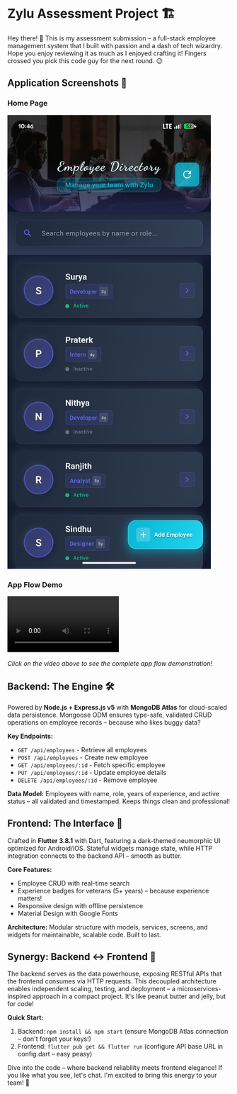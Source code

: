 # Zylu Assessment Project 🏗️

Hey there! 👋 This is my assessment submission – a full-stack employee management system that I built with passion and a dash of tech wizardry. Hope you enjoy reviewing it as much as I enjoyed crafting it! Fingers crossed you pick this code guy for the next round. 😉

## Application Screenshots 📸

### Home Page
![Employee Management App Home Page](app_home_page.jpg)

### App Flow Demo
<video width="50%" controls>
  <source src="app_flow.mp4" type="video/mp4">
  Your browser does not support the video tag.
</video>

*Click on the video above to see the complete app flow demonstration!*

## Backend: The Engine 🛠️

Powered by **Node.js + Express.js v5** with **MongoDB Atlas** for cloud-scaled data persistence. Mongoose ODM ensures type-safe, validated CRUD operations on employee records – because who likes buggy data?

**Key Endpoints:**
- `GET /api/employees` - Retrieve all employees
- `POST /api/employees` - Create new employee
- `GET /api/employees/:id` - Fetch specific employee
- `PUT /api/employees/:id` - Update employee details
- `DELETE /api/employees/:id` - Remove employee

**Data Model:** Employees with name, role, years of experience, and active status – all validated and timestamped. Keeps things clean and professional!

## Frontend: The Interface 📱

Crafted in **Flutter 3.8.1** with Dart, featuring a dark-themed neumorphic UI optimized for Android/iOS. Stateful widgets manage state, while HTTP integration connects to the backend API – smooth as butter.

**Core Features:**
- Employee CRUD with real-time search
- Experience badges for veterans (5+ years) – because experience matters!
- Responsive design with offline persistence
- Material Design with Google Fonts

**Architecture:** Modular structure with models, services, screens, and widgets for maintainable, scalable code. Built to last.

## Synergy: Backend ↔ Frontend 🔄

The backend serves as the data powerhouse, exposing RESTful APIs that the frontend consumes via HTTP requests. This decoupled architecture enables independent scaling, testing, and deployment – a microservices-inspired approach in a compact project. It's like peanut butter and jelly, but for code!

**Quick Start:**
1. Backend: `npm install && npm start` (ensure MongoDB Atlas connection – don't forget your keys!)
2. Frontend: `flutter pub get && flutter run` (configure API base URL in config.dart – easy peasy)

Dive into the code – where backend reliability meets frontend elegance! If you like what you see, let's chat. I'm excited to bring this energy to your team! 🚀
